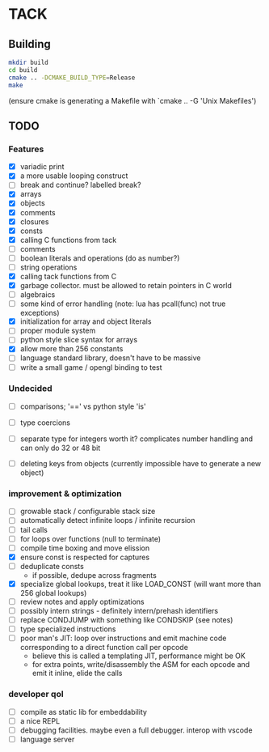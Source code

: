 # TACK

## Building

```bash
mkdir build
cd build
cmake .. -DCMAKE_BUILD_TYPE=Release
make
```

(ensure cmake is generating a Makefile with `cmake .. -G 'Unix Makefiles')


## TODO

### Features
- [x] variadic print
- [x] a more usable looping construct
- [ ] break and continue? labelled break?
- [x] arrays
- [x] objects
- [x] comments
- [x] closures
- [x] consts
- [x] calling C functions from tack
- [ ] comments
- [ ] boolean literals and operations (do as number?)
- [ ] string operations
- [x] calling tack functions from C
- [x] garbage collector. must be allowed to retain pointers in C world
- [ ] algebraics
- [ ] some kind of error handling (note: lua has pcall(func) not true exceptions)
- [x] initialization for array and object literals
- [ ] proper module system
- [ ] python style slice syntax for arrays
- [x] allow more than 256 constants
- [ ] language standard library, doesn't have to be massive
- [ ] write a small game / opengl binding to test

### Undecided
- [ ] comparisons; '==' vs python style 'is'
- [ ] type coercions
- [ ] separate type for integers worth it? complicates number handling and can only do 32 or 48 bit
- [ ] deleting keys from objects (currently impossible have to generate a new object)


### improvement & optimization
- [ ] growable stack / configurable stack size
- [ ] automatically detect infinite loops / infinite recursion
- [ ] tail calls
- [ ] for loops over functions (null to terminate)
- [ ] compile time boxing and move elission
- [x] ensure const is respected for captures
- [ ] deduplicate consts
	- if possible, dedupe across fragments
- [x] specialize global lookups, treat it like LOAD_CONST (will want more than 256 global lookups)
- [ ] review notes and apply optimizations
- [ ] possibly intern strings - definitely intern/prehash identifiers
- [ ] replace CONDJUMP with something like CONDSKIP (see notes)
- [ ] type specialized instructions
- [ ] poor man's JIT: loop over instructions and emit machine code corresponding to a direct function call per opcode
	- believe this is called a templating JIT, performance might be OK
	- for extra points, write/disassembly the ASM for each opcode and emit it inline, elide the calls



### developer qol
- [ ] compile as static lib for embeddability
- [ ] a nice REPL
- [ ] debugging facilities. maybe even a full debugger. interop with vscode
- [ ] language server